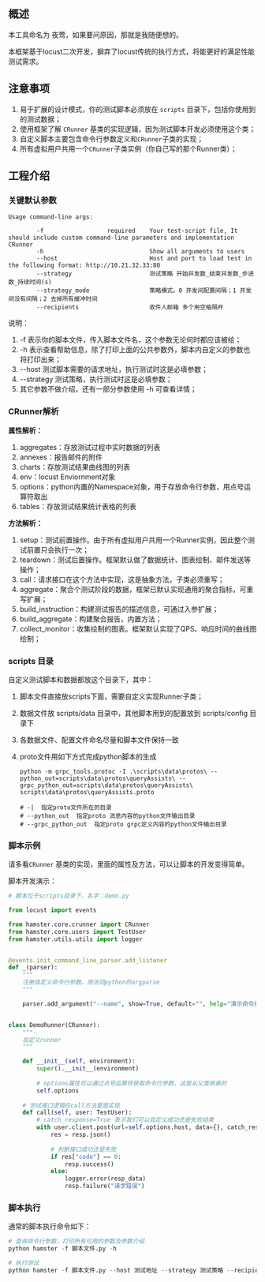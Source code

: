 ## 概述

本工具命名为 夜莺，如果要问原因，那就是我随便想的。

本框架基于locust二次开发，摒弃了locust传统的执行方式，将能更好的满足性能测试需求。




## 注意事项
1. 易于扩展的设计模式，你的测试脚本必须放在 `scripts` 目录下，包括你使用到的测试数据；
2. 使用框架了解 `CRunner` 基类的实现逻辑，因为测试脚本开发必须使用这个类；
3. 自定义脚本主要包含命令行参数定义和`CRunner`子类的实现；
4. 所有虚拟用户共用一个`CRunner`子类实例（你自己写的那个Runner类）；



## 工程介绍

### 关键默认参数

```shell
Usage command-line args:

        -f                  required    Your test-script file, It should include custom command-line parameters and implementation CRunner
        -h                              Show all arguments to users
        --host                          Host and port to load test in the following format: http://10.21.32.33:80
        --strategy                      测试策略 开始并发数_结束并发数_步进数_持续时间(s)
        --strategy_mode                 策略模式。0 并发间配置间隔；1 并发间没有间隔；2 去掉所有缓冲时间
        --recipients                    收件人邮箱 多个用空格隔开
```

说明：

1. -f 表示你的脚本文件，传入脚本文件名，这个参数无论何时都应该被给；
2. -h 表示查看帮助信息，除了打印上面的公共参数外，脚本内自定义的参数也将打印出来；
3. --host 测试脚本需要的请求地址，执行测试时这是必填参数；
4. --strategy 测试策略，执行测试时这是必填参数；
5. 其它参数不做介绍，还有一部分参数使用 -h 可查看详情；



### CRunner解析

**属性解析：**

1. aggregates：存放测试过程中实时数据的列表
2. annexes：报告邮件的附件
3. charts：存放测试结果曲线图的列表
4. env：locust Enviornment对象
5. options：python内置的Namespace对象，用于存放命令行参数，用点号运算符取出
6. tables：存放测试结果统计表格的列表



**方法解析：**

1. setup：测试前置操作。由于所有虚拟用户共用一个Runner实例，因此整个测试前置只会执行一次；
2. teardown：测试后置操作。框架默认做了数据统计、图表绘制、邮件发送等操作；
3. call：请求接口在这个方法中实现，这是抽象方法，子类必须重写；
4. aggregate：聚合个测试阶段的数据，框架已默认实现通用的聚合指标，可重写扩展；
5. build_instruction：构建测试报告的描述信息，可通过入参扩展；
6. build_aggregate：构建聚合报告，内置方法；
7. collect_monitor：收集绘制的图表。框架默认实现了QPS、响应时间的曲线图绘制；



### scripts 目录

自定义测试脚本和数据都放这个目录下，其中：

1. 脚本文件直接放scripts下面，需要自定义实现Runner子类；

2. 数据文件放 scripts/data 目录中，其他脚本用到的配置放到 scripts/config 目录下

4. 各数据文件、配置文件命名尽量和脚本文件保持一致

5. proto文件用如下方式完成python脚本的生成

   ```shell
   python -m grpc_tools.protoc -I .\scripts\data\protos\ --python_out=scripts\data\protos\queryAssists\ --grpc_python_out=scripts\data\protos\queryAssists\ scripts\data\protos\queryAssists.proto
   
   # -|  指定proto文件所在的目录
   # --python_out  指定proto 消息内容的python文件输出目录
   # --grpc_python_out  指定proto grpc定义内容的python文件输出目录
   ```


### 脚本示例

请多看`CRunner`  基类的实现，里面的属性及方法，可以让脚本的开发变得简单。

脚本开发演示：

```python
# 脚本位于scripts目录下，名字：demo.py

from locust import events

from hamster.core.crunner import CRunner
from hamster.core.users import TestUser
from hamster.utils.utils import logger


@events.init_command_line_parser.add_listener
def _(parser):
    """
    注册自定义命令行参数。用法同python的argparse
    """

    parser.add_argument("--name", show=True, default="", help="演示命令行参数注册")


class DemoRunner(CRunner):
    """·
    自定义runner
    """

    def __init__(self, environment):
        super().__init__(environment)
        
        # options属性可以通过点号运算符获取命令行参数，这是从父类继承的
        self.options
        
	# 测试接口逻辑在call方法里面实现
    def call(self, user: TestUser):
        # catch_response=True 表示我们可以自定义成功还是失败结果
        with user.client.post(url=self.options.host, data={}, catch_response=True) as resp:
            res = resp.json()
            
            # 判断接口成功还是失败
            if res["code"] == 0:
                resp.success()
            else:
                logger.error(resp_data)
                resp.failure("请求错误")
```



### 脚本执行

通常的脚本执行命令如下：

```python
# 查询命令行参数，打印所有可用的参数及参数介绍
python hamster -f 脚本文件.py -h

# 执行测试
python hamster -f 脚本文件.py --host 测试地址 --strategy 测试策略 --recipients 收件人
```

